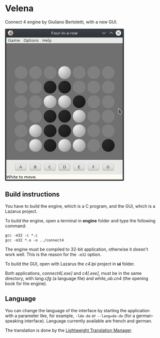 # Velena
Connect 4 engine by Giuliano Bertoletti, with a new GUI.

![alt text](screenshot/four-in-a-row.png)

## Build instructions

You have to build the engine, which is a C program, and the GUI, which is a Lazarus project.

To build the engine, open a terminal in **engine** folder and type the following command:

    gcc -m32 -c *.c
    gcc -m32 *.o -o ../connect4

The engine must be compiled to 32-bit application, otherwise it doesn't work well. This is the reason for the `-m32` option.

To build the GUI, open with Lazarus the *c4.lpi* project in **ui** folder.

Both applications, *connect4\[.exe\]* and *c4\[.exe\]*, must be in the same directory, with *lang.cfg* (a language file) and *white_ob.cn4* (the opening book for the engine).

## Language

You can change the language of the interface by starting the application with a parameter like, for example, `-lde-de` or `--lang=de-de` (for a german-speaking interface). Language currently available are french and german.

The translation is done by the [Lightweight Translation Manager](https://www.lazarusforum.de/viewtopic.php?t=11928).
